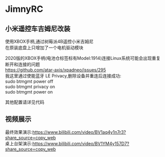 # JimnyRC
## 小米遥控车吉姆尼改装  
使用XBOX手柄,通过树莓派4B遥控小米吉姆尼  
在原装底盘上只增加了一个电机驱动模块  

2020版的XBOX手柄(电池仓标签标有Model:1914)连接Linux系统可能会出现重复断开和连接的问题  
https://github.com/atar-axis/xpadneo/issues/295  
我这里通过使能蓝牙 LE Privacy,删除设备并重连后连接成功:  
sudo btmgmt power off  
sudo btmgmt privacy on  
sudo btmgmt power on  

其他配置请详见代码  
## 视频展示
最终效果演示:https://www.bilibili.com/video/BV1aq4y1n7r3?share_source=copy_web  
桌上台架演示:https://www.bilibili.com/video/BV1YM4y157D7?share_source=copy_web
